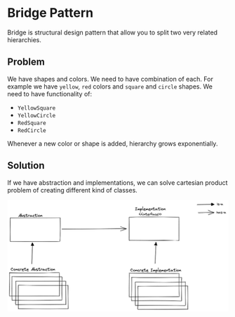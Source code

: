 # Bridge Pattern

Bridge is structural design pattern that allow you to split two very related hierarchies.

## Problem

We have shapes and colors. We need to have combination of each. For example we have `yellow`, `red` colors and `square` and `circle` shapes. We need to have functionality of:

- `YellowSquare`
- `YellowCircle`
- `RedSquare`
- `RedCircle`

Whenever a new color or shape is added, hierarchy grows exponentially.

## Solution

If we have abstraction and implementations, we can solve cartesian product problem of creating different kind of classes.

![pattern](asset/pattern.png)